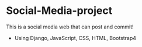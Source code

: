 # Social-Media-project
This is a social media web that can post and commit!

* Using Django, JavaScript, CSS, HTML, Bootstrap4

